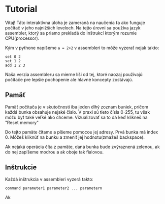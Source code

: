 # Tutorial

Vitaj! Táto interaktívna úloha je zameraná na naučenia ťa ako funguje počítač v jeho najnižších leveloch.
Na tejto úrovni sa používa jazyk assembler, ktorý sa priamo prekladá do inštrukcí ktorým rozumie CPU(processor).

Kým v pythone napíšeme `a = 2+2` v assembleri to môže vyzerať nejak takto:
```
set 0 2
set 1 2
add 1 2 3
```
Naša verzia assembleru sa mierne líši od tej, ktoré naozaj používajú počítače pre lepšie 
pochopenie ale hlavné koncepty zostávajú.

## Pamäť
Pamäť počítača je v skutočnosti iba jeden dlhý zoznam buniek, pričom každá bunka obsahuje
nejaké číslo. V praxi sú tieto čísla 0-255, tu však môžu byť také veľké ako chceme. 
Vizualizovať sa to dá keď klikneš na "Reset memory"

Do tejto pamäte čítame a píšeme pomocou jej adresy. Prvá bunka má index 0. Môžeš
kliknúť na bunku a zmeniť jej hodnotu(zmažeš backspace). 

Ak nejaká operácia číta z pamäte, daná bunka bude zvýraznená zelenou, ak do nej zapíšeme
modrou a ak oboje tak fialovou.

## Inštrukcie
Každá inštrukcia v assembleri vyzerá takto:
```
command parameter1 parameter2 ... parametern
```
Ak 
